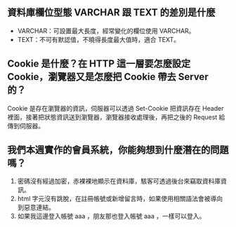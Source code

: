 ## 資料庫欄位型態 VARCHAR 跟 TEXT 的差別是什麼
* VARCHAR：可設置最大長度，經常變化的欄位使用 VARCHAR。
* TEXT：不可有默認值，不曉得長度最大值時，適合 TEXT。


## Cookie 是什麼？在 HTTP 這一層要怎麼設定 Cookie，瀏覽器又是怎麼把 Cookie 帶去 Server 的？
Cookie 是存在瀏覽器的資訊，伺服器可以透過 Set-Cookie 把資訊存在 Header 裡面，接著把狀態資訊送到瀏覽器，瀏覽器接收處理後，再把之後的 Request 給傳到伺服器。



## 我們本週實作的會員系統，你能夠想到什麼潛在的問題嗎？
1. 密碼沒有經過加密，赤裸裸地顯示在資料庫，駭客可透過後台來竊取資料庫資訊。
2. html 字元沒有跳脫，在註冊帳號或新增留言時，如果使用相關語法會被導向到惡意連結。
3. 如果我這邊登入帳號 aaa ，朋友那也登入帳號 aaa ，一樣可以登入。

